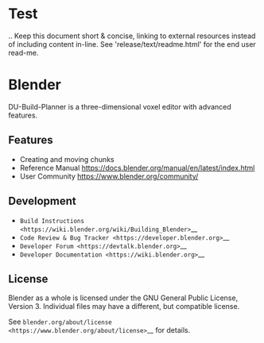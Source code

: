 # Test


.. Keep this document short & concise,
   linking to external resources instead of including content in-line.
   See 'release/text/readme.html' for the end user read-me.


Blender
=======

DU-Build-Planner is a three-dimensional voxel editor with advanced features.

Features
-------------

- Creating and moving chunks
- Reference Manual <https://docs.blender.org/manual/en/latest/index.html>
- User Community <https://www.blender.org/community/>

Development
-----------

- `Build Instructions <https://wiki.blender.org/wiki/Building_Blender>`__
- `Code Review & Bug Tracker <https://developer.blender.org>`__
- `Developer Forum <https://devtalk.blender.org>`__
- `Developer Documentation <https://wiki.blender.org>`__


License
-------

Blender as a whole is licensed under the GNU General Public License, Version 3.
Individual files may have a different, but compatible license.

See `blender.org/about/license <https://www.blender.org/about/license>`__ for details.
